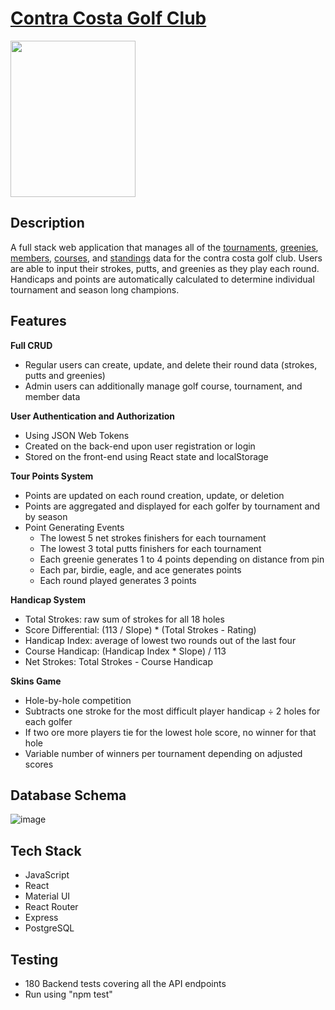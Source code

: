 
# [Contra Costa Golf Club](https://ccgc.app/)

[<img src="https://i.ibb.co/72nKCSf/ccgc-Logo11.png" width="200" height="250"/>](https://ccgc.vercel.app/) 




## Description
A full stack web application that manages all of the [tournaments](https://ccgc.vercel.app/tournaments), [greenies](https://ccgc.vercel.app/greenies), [members](https://ccgc.vercel.app/members), [courses](https://ccgc.vercel.app/courses), and [standings](https://ccgc.vercel.app/standings) data for the contra costa golf club. Users are able to input their strokes, putts, and greenies as they play each round. Handicaps and points are automatically calculated to determine individual tournament and season long champions.

## Features
**Full CRUD**
  * Regular users can create, update, and delete their round data (strokes, putts and greenies) 
  * Admin users can additionally manage golf course, tournament, and member data

  
**User Authentication and Authorization**
  * Using JSON Web Tokens 
  * Created on the back-end upon user registration or login
  * Stored on the front-end using React state and localStorage

**Tour Points System**
  * Points are updated on each round creation, update, or deletion
  * Points are aggregated and displayed for each golfer by tournament and by season
  * Point Generating Events
    * The lowest 5 net strokes finishers for each tournament
    * The lowest 3 total putts finishers for each tournament
    * Each greenie generates 1 to 4 points depending on distance from pin
    * Each par, birdie, eagle, and ace generates points
    * Each round played generates 3 points

**Handicap System**
  * Total Strokes: raw sum of strokes for all 18 holes
  * Score Differential: (113 / Slope) * (Total Strokes - Rating)
  * Handicap Index: average of lowest two rounds out of the last four
  * Course Handicap: (Handicap Index * Slope) / 113
  * Net Strokes: Total Strokes - Course Handicap

**Skins Game**
  * Hole-by-hole competition
  * Subtracts one stroke for the most difficult player handicap ÷ 2 holes for each golfer
  * If two ore more players tie for the lowest hole score, no winner for that hole
  * Variable number of winners per tournament depending on adjusted scores

## Database Schema

![image](https://user-images.githubusercontent.com/73561520/220162284-03d9c105-65e5-45f8-9487-929dcce4b8f1.png)

## Tech Stack
* JavaScript
* React
* Material UI
* React Router
* Express
* PostgreSQL

## Testing
* 180 Backend tests covering all the API endpoints
* Run using "npm test"
